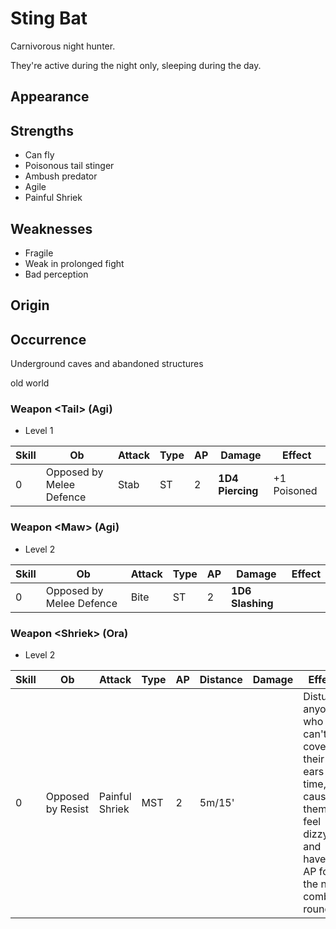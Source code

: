 # Sting Bat

Carnivorous night hunter. 

They're active during the night only, sleeping during the day. 

## Appearance


## Strengths
* Can fly
* Poisonous tail stinger
* Ambush predator
* Agile
* Painful Shriek

## Weaknesses
* Fragile
* Weak in prolonged fight
* Bad perception

## Origin


## Occurrence
Underground caves and abandoned structures

old world

### Weapon \<Tail\> (Agi)
* Level 1

| Skill | **Ob** | Attack | Type | AP | Damage | Effect |
| ----- | ------ | ------ | ---- | -- | ------ | ------ |
| 0 | Opposed by Melee Defence | Stab | ST | 2 | **1D4** **Piercing** | +1 Poisoned |

### Weapon \<Maw\> (Agi)
* Level 2

| Skill | **Ob** | Attack | Type | AP | Damage | Effect |
| ----- | ------ | ------ | ---- | -- | ------ | ------ |
| 0 | Opposed by Melee Defence | Bite | ST | 2 | **1D6** **Slashing** |  |

### Weapon \<Shriek\> (Ora)
* Level 2

| Skill | **Ob** | Attack | Type | AP | Distance | Damage | Effect |
| ----- | ------ | ------ | ---- | -- | -------- | ------ | ------ |
| 0 | Opposed by Resist | Painful Shriek | MST | 2 | 5m/15' |  | Disturbs anyone who can't cover their ears in time, causing them to feel dizzy and have -1 AP for the next combat round. |

